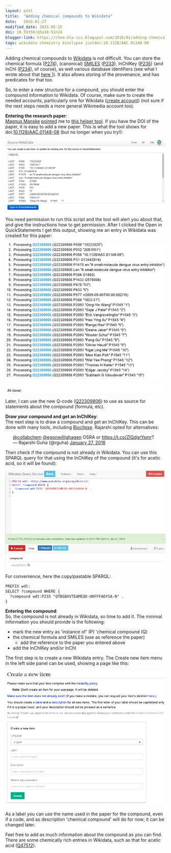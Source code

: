 ```yaml
---
layout: post
title:  "Adding chemical compounds to Wikidata"
date:   2016-01-27
modified_date: 2025-05-25
doi: 10.59350/q5a38-51n24
blogger-link: https://chem-bla-ics.blogspot.com/2016/01/adding-chemical-compound-to-wikidata.html
tags: wikidata chemistry bioclipse justdoi:10.1128/AAC.01148-08
---
```


Adding chemical compounds to [Wikidata](https://www.wikidata.org/) is not difficult. You can store the chemical formula
([P274](https://www.wikidata.org/wiki/Property:P274)), (canonical) [SMILES](http://chem-bla-ics.blogspot.nl/2015/12/the-quality-of-smiles-strings-in.html)
([P233](https://www.wikidata.org/wiki/Property:P233)), InChIKey ([P235](https://www.wikidata.org/wiki/Property:P235)) (and InChI
([P234](https://www.wikidata.org/wiki/Property:P233)), of course), as well various database identifiers (see what I wrote about that
[here <i class="fa-solid fa-recycle fa-xs"></i>](https://chem-bla-ics.linkedchemistry.info/2015/12/22/new-edition-getting-cas-registry.html)]). It also allows storing of the provenance, and has predicates
for that too.

So, to enter a new structure for a compound, you should enter the compound information to Wikidata. Of course, make sure to create the needed accounts,
particularly one for Wikidata ([create account](https://www.wikidata.org/w/index.php?title=Special:UserLogin&returnto=Wikidata%3AMain+Page&type=signup))
(not sure if the next steps needs a more general Wikimedia account too).

**Entering the research paper**: <br />
[Magnus Manske](https://twitter.com/MagnusManske) [pointed](https://twitter.com/MagnusManske/status/691664308523130880) me to
[this helper tool](http://tools.wmflabs.org/sourcemd/). If you have the DOI of the paper, it is easy to add a new paper. This is what the tool shows
for doi:[10.1128/AAC.01148-08](http://dx.doi.org/10.1128/AAC.01148-08) (but no longer when you try!):

![](/assets/images/smd.png)

You need permission to run this script and the tool will alert you about that, and give the instructions how to get permission. After
I clicked the Open in QuickStatements I get this output, showing me an entry in Wikidata was created for this paper:

![](/assets/images/smd1.png)

Later, I can use the new Q-code ([Q22309806](https://www.wikidata.org/wiki/Q22309806)) to use as source for statements about the compound (formula, etc).

**Draw your compound and get an InChIKey**: <br />
The next step is to draw a compound and get an InChIKey. This can be done with many tools, including
[Bioclipse](http://bioclipse.net/). Rajarshi opted for alternatives:

<ul>
<a href="https://twitter.com/collabchem">@collabchem</a> <a href="https://twitter.com/egonwillighagen">@egonwillighagen</a> OSRA or <a href="https://t.co/ZIQdgrYsmr">https://t.co/ZIQdgrYsmr</a>? <br />
— Rajarshi Guha (@rguha) <a href="https://twitter.com/rguha/status/692377715735949313">January 27, 2016</a>
</ul>

Then check if the compound is not already in Wikidata. You can use this SPARQL query for that using the InChIKey of the compound (it's for acetic acid, so it will be found):

![](/assets/images/smd3.png)

For convenience, here the copy/pastable SPARQL:

```sparql
PREFIX wdt:
SELECT ?compound WHERE {
  ?compound wdt:P235 "QTBSBXVTEAMEQO-UHFFFAOYSA-N" .
}
```

**Entering the compound**: <br />
So, the compound is not already in Wikidata, so time to add it. The minimal information you should provide is the following:

* mark the new entry as 'instance of' (P) 'chemical compound (Q)
* the chemical formula and SMILES (use as reference the paper)
  * add the reference to the paper you entered above
* add the InChIKey and/or InChI

The first step is to create a new Wikidata entry. The Create new item menu in the left side panel can be used, showing a page like this:

![](/assets/images/smd2.png)

As a label you can use the name used in the paper for the compound, even if a code, and as description 'chemical compound' will do for now; it can be changed later.

Feel free to add as much information about the compound as you can find. There are some chemically rich entries in Wikidata, such as that for acetic acid
([Q47512](https://www.wikidata.org/wiki/Q47512)).
